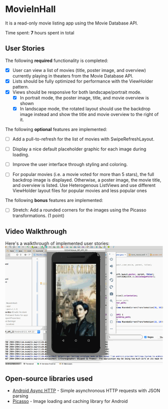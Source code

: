 # MovieInHall

It is a read-only movie listing app using the Movie Database API.

Time spent: **7** hours spent in total

## User Stories

The following **required** functionality is completed:

* [x] User can view a list of movies (title, poster image, and overview) currently playing in theaters from the Movie Database API.
* [x] Lists should be fully optimized for performance with the ViewHolder pattern.
* [x] Views should be responsive for both landscape/portrait mode.
  * [x] In portrait mode, the poster image, title, and movie overview is shown
  * [x] In landscape mode, the rotated layout should use the backdrop image instead and show the title and movie overview to the right of it.

The following **optional** features are implemented:

* [ ] Add a pull-to-refresh for the list of movies with SwipeRefreshLayout.
* [ ] Display a nice default placeholder graphic for each image during loading.  
* [ ] Improve the user interface through styling and coloring.
* [ ] For popular movies (i.e. a movie voted for more than 5 stars), the full backdrop image is displayed. Otherwise, a poster image, the movie title, and overview is listed. Use Heterogenous ListViews and use different ViewHolder layout files for popular movies and less popular ones


The following **bonus** features are implemented:

* [ ] Stretch: Add a rounded corners for the images using the Picasso transformations. (1 point)


## Video Walkthrough

Here's a walkthrough of implemented user stories:
![Video Walkthrough](Movies1.gif)

## Open-source libraries used

- [Android Async HTTP](https://github.com/loopj/android-async-http) - Simple asynchronous HTTP requests with JSON parsing
- [Picasso](http://square.github.io/picasso/) - Image loading and caching library for Android
